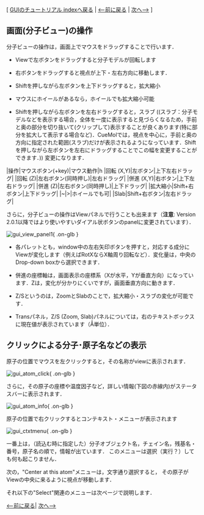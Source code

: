 [ [GUIのチュートリアル indexへ戻る](../../../Documents/GUIのチュートリアル(CueMol2)/) |
[&lt;--前に戻る](../../../Documents/GUIのチュートリアル(CueMol2)/Step1-2) |
[次へ--&gt;](../../../Documents/GUIのチュートリアル(CueMol2)/Step2-1) ]

## 画面(分子ビュー)の操作
分子ビューの操作は，画面上でマウスをドラッグすることで行います．

-  Viewで左ボタンをドラッグすると分子モデルが回転します

-  右ボタンをドラッグすると視点が上下・左右方向に移動します．

-  Shiftを押しながら左ボタンを上下ドラッグすると，拡大縮小

-  マウスにホイールがあるなら，ホイールでも拡大縮小可能

-  Shiftを押しながら左ボタンを左右ドラッグすると，スラブ
((スラブ：分子モデルなどを表示する場合，全体を一度に表示すると見づらくなるため，手前と奥の部分を切り抜いて(クリップして)表示することが良くあります(特に部分を拡大して表示する場合など)．CueMolでは，視点を中心に，手前と奥の方向に指定された範囲(スラブ)だけが表示されるようになっています．Shiftを押しながら左ボタンを左右にドラッグすることでこの幅を変更することができます．))
変更になります．<br />

|操作|マウスボタン(+key)|マウス動作|h
|回転 (X,Y)|左ボタン|上下左右ドラッグ|
|回転 (Z)|左右ボタン(同時押し)|左右ドラッグ|
|併進 (X,Y)|右ボタン|上下左右ドラッグ|
|併進 (Z)|左右ボタン(同時押し)|上下ドラッグ|
|拡大縮小|Shift+右ボタン|上下ドラッグ|
|~|>|ホイールでも可|
|Slab|Shift+右ボタン|左右ドラッグ|

さらに，分子ビューの操作はViewパネルで行うことも出来ます（**注意**: Version 2.0.1以降ではより使いやすいダイアル状ボタンのpanelに変更されています）．

![gui_view_panel1](../../../assets/images/Documents/GUIのチュートリアル(CueMol2)/Step2/gui_view_panel1.png){ .on-glb }


-  各パレットとも，window中の左右矢印ボタンを押すと，対応する成分にViewが変化します（例えばRotXならX軸周り回転など）．変化量は，中央のDrop-down boxから選択できます．

- 併進の座標軸は，画面表示の座標系（Xが水平，Yが垂直方向）になっています．Zは，変化が分かりにくいですが，画面垂直方向に動きます．

-  Z/Sというのは，ZoomとSlabのことで，拡大縮小・スラブの変化が可能です．

-  Transパネル，Z/S (Zoom, Slab)パネルについては，右のテキストボックスに現在値が表示されています（Å単位）．

## クリックによる分子･原子名などの表示

原子の位置でマウスを左クリックすると，その名称がviewに表示されます．


![gui_atom_click](../../../assets/images/Documents/GUIのチュートリアル(CueMol2)/Step2/gui_atom_click.png){ .on-glb }


さらに，その原子の座標や温度因子など，詳しい情報(下図の赤線内)がステータスバーに表示されます．

![gui_atom_info](../../../assets/images/Documents/GUIのチュートリアル(CueMol2)/Step2/gui_atom_info.png){ .on-glb }

原子の位置で右クリックするとコンテキスト・メニューが表示されます

![gui_ctxtmenu](../../../assets/images/Documents/GUIのチュートリアル(CueMol2)/Step2/gui_ctxtmenu.png){ .on-glb }

一番上は，（読込む時に指定した）分子オブジェクト名，チェイン名，残基名・番号，原子名の順で，情報が出ています．
このメニューは選択（実行？）しても何も起こりません．

次の，"Center at this atom"メニューは，文字通り選択すると，
その原子がViewの中央に来るように視点が移動します．

それ以下の"Select"関連のメニューは次ページで説明します．

[&lt;--前に戻る](../../../Documents/GUIのチュートリアル(CueMol2)/Step1-2)|
[次へ--&gt;](../../../Documents/GUIのチュートリアル(CueMol2)/Step2-1)
